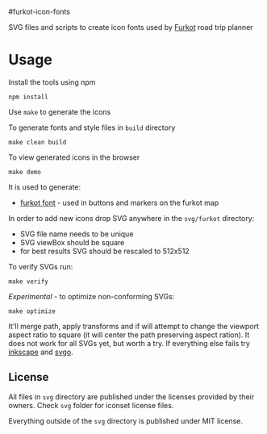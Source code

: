 #furkot-icon-fonts

SVG files and scripts to create icon fonts used by [Furkot] road trip planner


# Usage

Install the tools using npm

    npm install

Use `make` to generate the icons

To generate fonts and style files in `build` directory

    make clean build

To view generated icons in the browser

    make demo

It is used to generate:

- [furkot font] - used in buttons and markers on the furkot map

In order to add new icons drop SVG anywhere in the `svg/furkot` directory:
- SVG file name needs to be unique
- SVG viewBox should be square
- for best results SVG should be rescaled to 512x512

To verify SVGs run:

    make verify

*Experimental* - to optimize non-conforming SVGs:

    make optimize

It'll merge path, apply transforms and if will attempt to change the viewport
aspect ratio to square (it will center the path preserving aspect ration). It
does not work for all SVGs yet, but worth a try. If everything else fails try
[inkscape] and [svgo].

## License

All files in `svg` directory are published under the licenses provided by
their owners. Check `svg` folder for iconset license files.

Everything outside of the `svg` directory is published under MIT license.

[Furkot]:https://trips.furkot.com
[furkot font]:https://furkot.github.io/icon-fonts/build/furkot.html
[inkscape]: https://inkscape.org
[svgo]: https://github.com/svg/svgo
